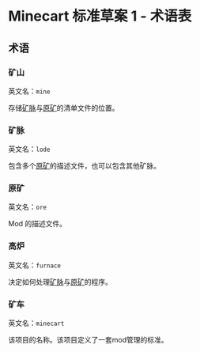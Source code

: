 # Minecart 标准草案 1 - 术语表

## 术语

### 矿山

英文名：`mine`

存储[矿脉](#矿脉)与[原矿](#原矿)的清单文件的位置。

### 矿脉

英文名：`lode`

包含多个[原矿](#原矿)的描述文件，也可以包含其他矿脉。

### 原矿

英文名：`ore`

Mod 的描述文件。

### 高炉

英文名：`furnace`

决定如何处理[矿脉](#矿脉)与[原矿](#原矿)的程序。

### 矿车

英文名：`minecart`

该项目的名称。该项目定义了一套mod管理的标准。
